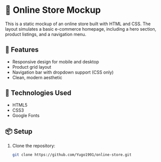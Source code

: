 # 🛒 Online Store Mockup

This is a static mockup of an online store built with HTML and CSS. The layout simulates a basic e-commerce homepage, including a hero section, product listings, and a navigation menu.

## 🔧 Features

- Responsive design for mobile and desktop
- Product grid layout
- Navigation bar with dropdown support (CSS only)
- Clean, modern aesthetic

## 🚀 Technologies Used

- HTML5
- CSS3
- Google Fonts

## 📦 Setup

1. Clone the repository:
   ```bash
   git clone https://github.com/Yugo1991/online-store.git

